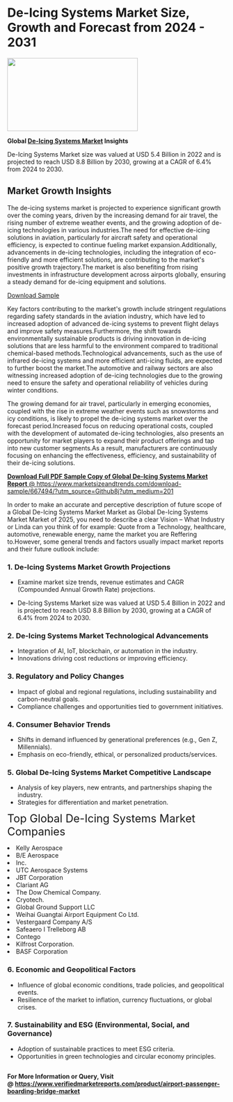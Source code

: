<H1>De-Icing Systems Market Size, Growth and Forecast from 2024 - 2031</H1><img class="aligncenter size-medium wp-image-584254" src="https://thirdeyenews.in/wp-content/uploads/2024/09/Global-Market-Research-300x168.jpeg" alt="" width="300" height="168" /><p><strong>Global&nbsp;<a href="https://www.marketsizeandtrends.com/download-sample/667494/?utm_source=Github8j?utm_medium=201">De-Icing Systems Market</a> Insights</strong></p><p>De-Icing Systems Market size was valued at USD 5.4 Billion in 2022 and is projected to reach USD 8.8 Billion by 2030, growing at a CAGR of 6.4% from 2024 to 2030.</p><p><h2>Market Growth Insights</h2> <p>The de-icing systems market is projected to experience significant growth over the coming years, driven by the increasing demand for air travel, the rising number of extreme weather events, and the growing adoption of de-icing technologies in various industries.The need for effective de-icing solutions in aviation, particularly for aircraft safety and operational efficiency, is expected to continue fueling market expansion.Additionally, advancements in de-icing technologies, including the integration of eco-friendly and more efficient solutions, are contributing to the market's positive growth trajectory.The market is also benefiting from rising investments in infrastructure development across airports globally, ensuring a steady demand for de-icing equipment and solutions.</p> <p><a href="#">Download Sample</a></p> <p>Key factors contributing to the market's growth include stringent regulations regarding safety standards in the aviation industry, which have led to increased adoption of advanced de-icing systems to prevent flight delays and improve safety measures.Furthermore, the shift towards environmentally sustainable products is driving innovation in de-icing solutions that are less harmful to the environment compared to traditional chemical-based methods.Technological advancements, such as the use of infrared de-icing systems and more efficient anti-icing fluids, are expected to further boost the market.The automotive and railway sectors are also witnessing increased adoption of de-icing technologies due to the growing need to ensure the safety and operational reliability of vehicles during winter conditions.</p> <p>The growing demand for air travel, particularly in emerging economies, coupled with the rise in extreme weather events such as snowstorms and icy conditions, is likely to propel the de-icing systems market over the forecast period.Increased focus on reducing operational costs, coupled with the development of automated de-icing technologies, also presents an opportunity for market players to expand their product offerings and tap into new customer segments.As a result, manufacturers are continuously focusing on enhancing the effectiveness, efficiency, and sustainability of their de-icing solutions.</p> <p><a href="#"></p><p><span class=""><strong>Download Full PDF Sample Copy of Global De-Icing Systems Market Report</strong> @ <a href="https://www.marketsizeandtrends.com/download-sample/667494/?utm_source=Github8j?utm_medium=201" target="_blank">https://www.marketsizeandtrends.com/download-sample/667494/?utm_source=Github8j?utm_medium=201</a></span></p><p>In order to make an accurate and perceptive description of future scope of a Global&nbsp;De-Icing Systems Market Market as Global&nbsp;De-Icing Systems Market Market of 2025, you need to describe a clear Vision &ndash; What Industry or Linda can you think of for example: Quote from a Technology, healthcare, automotive, renewable energy, name the market you are Reffering to.However, some general trends and factors usually impact market reports and their future outlook include:</p><h3>1.&nbsp;<strong>De-Icing Systems Market Growth Projections</strong></h3><ul><li>Examine market size trends, revenue estimates and CAGR (Compounded Annual Growth Rate) projections.</li><li><p>De-Icing Systems Market size was valued at USD 5.4 Billion in 2022 and is projected to reach USD 8.8 Billion by 2030, growing at a CAGR of 6.4% from 2024 to 2030.</p></li></ul><h3>2.&nbsp;<strong>De-Icing Systems Market Technological Advancements</strong></h3><ul><li>Integration of AI, IoT, blockchain, or automation in the industry.</li><li>Innovations driving cost reductions or improving efficiency.</li></ul><h3>3.&nbsp;<strong>Regulatory and Policy Changes</strong></h3><ul><li>Impact of global and regional regulations, including sustainability and carbon-neutral goals.</li><li>Compliance challenges and opportunities tied to government initiatives.</li></ul><h3>4.&nbsp;<strong>Consumer Behavior Trends</strong></h3><ul><li>Shifts in demand influenced by generational preferences (e.g., Gen Z, Millennials).</li><li>Emphasis on eco-friendly, ethical, or personalized products/services.</li></ul><h3>5.&nbsp;<strong>Global De-Icing Systems Market Competitive Landscape</strong></h3><ul><li>Analysis of key players, new entrants, and partnerships shaping the industry.</li><li>Strategies for differentiation and market penetration.</li></ul><p data-pm-slice="1 1 []"><span style="color: inherit; font-family: inherit; font-size: 25px;">Top Global De-Icing Systems Market Companies</span></p><div class="" data-test-id=""><p><li>Kelly Aerospace</li><li> B/E Aerospace</li><li> Inc.</li><li> UTC Aerospace Systems</li><li> JBT Corporation</li><li> Clariant AG</li><li> The Dow Chemical Company.</li><li> Cryotech.</li><li> Global Ground Support LLC</li><li> Weihai Guangtai Airport Equipment Co Ltd.</li><li> Vestergaard Company A/S</li><li> Safeaero I Trelleborg AB</li><li> Contego</li><li> Kilfrost Corporation.</li><li> BASF Corporation</li></p></div><h3>6.&nbsp;<strong>Economic and Geopolitical Factors</strong></h3><ul><li>Influence of global economic conditions, trade policies, and geopolitical events.</li><li>Resilience of the market to inflation, currency fluctuations, or global crises.</li></ul><h3>7.&nbsp;<strong>Sustainability and ESG (Environmental, Social, and Governance)</strong></h3><ul><li>Adoption of sustainable practices to meet ESG criteria.</li><li>Opportunities in green technologies and circular economy principles.</li></ul><h2><strong style="font-size: 14px;">For More Information or Query, Visit @&nbsp;</strong><a style="background-color: #ffffff; font-size: 14px;" href="https://www.marketsizeandtrends.com/report/de-icing-systems-market/" target="_blank">https://www.verifiedmarketreports.com/product/airport-passenger-boarding-bridge-market</a></h2>